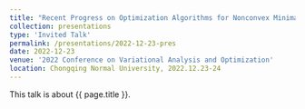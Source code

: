 ```yaml
---
title: "Recent Progress on Optimization Algorithms for Nonconvex Minimax Problems"
collection: presentations
type: 'Invited Talk'
permalink: /presentations/2022-12-23-pres
date: 2022-12-23
venue: '2022 Conference on Variational Analysis and Optimization'
location: Chongqing Normal University, 2022.12.23-24
---
```


This talk is about {{ page.title }}.
